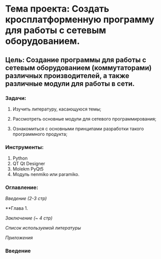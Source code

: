 # **Тема проекта**:  Создать кросплатформенную программу для работы с сетевым оборудованием.
## **Цель**: Создание программы для работы с сетевым оборудованием (коммутаторами) различных производителей, а также различные модули для работы в сети.  

### **Задачи**:   

1. Изучить литературу, касающуюся темы;    

2. Рассмотреть основные модули для сетевого программирования; 

3. Ознакомиться с основными принципами разработки такого программного продукта; 


### **Инструменты**:

1. Python
2. QT Qt Designer
2. Molekm PyQt5
3. Модуль nenmiko или paramiko.


### **Оглавление**:    

_Введение (2-3 стр)_ 

**Глава 1. 

_Заключение (~ 4 стр)_ 

_Список используемой литературы_ 

_Приложения_

### **Введение**